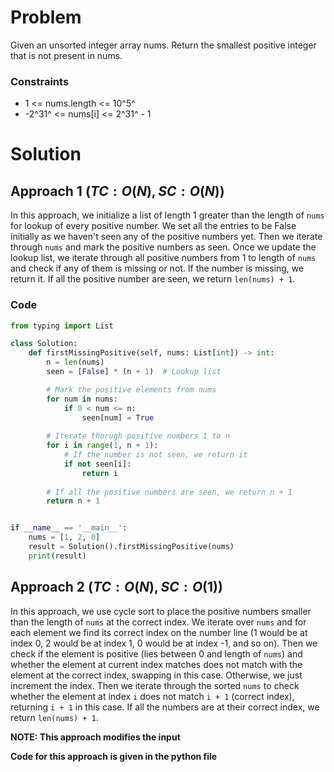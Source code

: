 # Problem
Given an unsorted integer array nums. Return the smallest positive integer that is not present in nums.

### Constraints
- 1 <= nums.length <= 10^5^
- -2^31^ <= nums[i] <= 2^31^ - 1

# Solution
## Approach 1 $(TC: O(N), SC: O(N))$
In this approach, we initialize a list of length 1 greater than the length of `nums` for lookup of every positive number. We set all the entries to be False initially as we haven't seen any of the positive numbers yet. Then we iterate through `nums` and mark the positive numbers as seen. Once we update the lookup list, we iterate through all positive numbers from 1 to length of `nums` and check if any of them is missing or not. If the number is missing, we return it. If all the positive number are seen, we return `len(nums) + 1`. 

### Code
```python
from typing import List

class Solution:
    def firstMissingPositive(self, nums: List[int]) -> int:
        n = len(nums)
        seen = [False] * (n + 1)  # Lookup list

        # Mark the positive elements from nums
        for num in nums:
            if 0 < num <= n:
                seen[num] = True
        
        # Iterate thorugh positive numbers 1 to n
        for i in range(1, n + 1):
            # If the number is not seen, we return it
            if not seen[i]:
                return i
        
        # If all the positive numbers are seen, we return n + 1
        return n + 1


if __name__ == '__main__':
    nums = [1, 2, 0]
    result = Solution().firstMissingPositive(nums)
    print(result)
```

## Approach 2 $(TC: O(N), SC: O(1))$
In this approach, we use cycle sort to place the positive numbers smaller than the length of `nums` at the correct index. We iterate over `nums` and for each element we find its correct index on the number line (1 would be at index 0, 2 would be at index 1, 0 would be at index -1, and so on). Then we check if the element is positive (lies between 0 and length of `nums`) and whether the element at current index matches does not match with the element at the correct index, swapping in this case. Otherwise, we just increment the index. Then we iterate through the sorted `nums` to check whether the element at index `i` does not match `i + 1` (correct index), returning `i + 1` in this case. If all the numbers are at their correct index, we return `len(nums) + 1`.

**NOTE: This approach modifies the input**

**Code for this approach is given in the python file**